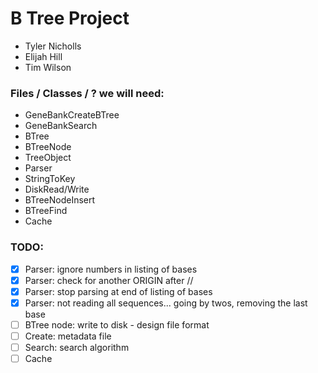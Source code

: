 # B Tree Project
* Tyler Nicholls
* Elijah Hill
* Tim Wilson


### Files / Classes / ? we will need:
* GeneBankCreateBTree
* GeneBankSearch
* BTree
* BTreeNode
* TreeObject
* Parser
* StringToKey
* DiskRead/Write
* BTreeNodeInsert
* BTreeFind
* Cache

### TODO:
- [x] Parser: ignore numbers in listing of bases
- [x] Parser: check for another ORIGIN after //
- [x] Parser: stop parsing at end of listing of bases 
- [x] Parser: not reading all sequences... going by twos, removing the last base
- [ ] BTree node: write to disk - design file format
- [ ] Create: metadata file
- [ ] Search: search algorithm
- [ ] Cache
